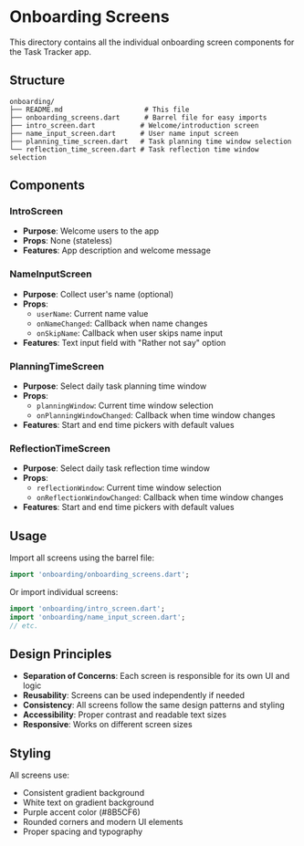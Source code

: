 # Onboarding Screens

This directory contains all the individual onboarding screen components for the Task Tracker app.

## Structure

```
onboarding/
├── README.md                    # This file
├── onboarding_screens.dart      # Barrel file for easy imports
├── intro_screen.dart           # Welcome/introduction screen
├── name_input_screen.dart      # User name input screen
├── planning_time_screen.dart   # Task planning time window selection
└── reflection_time_screen.dart # Task reflection time window selection
```

## Components

### IntroScreen
- **Purpose**: Welcome users to the app
- **Props**: None (stateless)
- **Features**: App description and welcome message

### NameInputScreen
- **Purpose**: Collect user's name (optional)
- **Props**: 
  - `userName`: Current name value
  - `onNameChanged`: Callback when name changes
  - `onSkipName`: Callback when user skips name input
- **Features**: Text input field with "Rather not say" option

### PlanningTimeScreen
- **Purpose**: Select daily task planning time window
- **Props**:
  - `planningWindow`: Current time window selection
  - `onPlanningWindowChanged`: Callback when time window changes
- **Features**: Start and end time pickers with default values

### ReflectionTimeScreen
- **Purpose**: Select daily task reflection time window
- **Props**:
  - `reflectionWindow`: Current time window selection
  - `onReflectionWindowChanged`: Callback when time window changes
- **Features**: Start and end time pickers with default values

## Usage

Import all screens using the barrel file:

```dart
import 'onboarding/onboarding_screens.dart';
```

Or import individual screens:

```dart
import 'onboarding/intro_screen.dart';
import 'onboarding/name_input_screen.dart';
// etc.
```

## Design Principles

- **Separation of Concerns**: Each screen is responsible for its own UI and logic
- **Reusability**: Screens can be used independently if needed
- **Consistency**: All screens follow the same design patterns and styling
- **Accessibility**: Proper contrast and readable text sizes
- **Responsive**: Works on different screen sizes

## Styling

All screens use:
- Consistent gradient background
- White text on gradient background
- Purple accent color (#8B5CF6)
- Rounded corners and modern UI elements
- Proper spacing and typography 